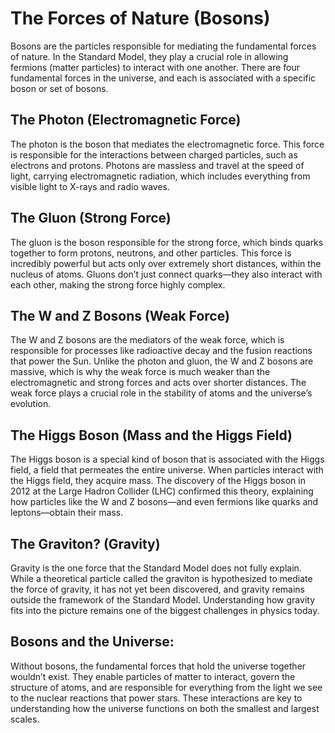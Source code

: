 # The Forces of Nature (Bosons)
Bosons are the particles responsible for mediating the fundamental forces of nature. In the Standard Model, they play a crucial role in allowing fermions (matter particles) to interact with one another. There are four fundamental forces in the universe, and each is associated with a specific boson or set of bosons.

## The Photon (Electromagnetic Force)
The photon is the boson that mediates the electromagnetic force. This force is responsible for the interactions between charged particles, such as electrons and protons. Photons are massless and travel at the speed of light, carrying electromagnetic radiation, which includes everything from visible light to X-rays and radio waves.

## The Gluon (Strong Force)
The gluon is the boson responsible for the strong force, which binds quarks together to form protons, neutrons, and other particles. This force is incredibly powerful but acts only over extremely short distances, within the nucleus of atoms. Gluons don’t just connect quarks—they also interact with each other, making the strong force highly complex.

## The W and Z Bosons (Weak Force)
The W and Z bosons are the mediators of the weak force, which is responsible for processes like radioactive decay and the fusion reactions that power the Sun. Unlike the photon and gluon, the W and Z bosons are massive, which is why the weak force is much weaker than the electromagnetic and strong forces and acts over shorter distances. The weak force plays a crucial role in the stability of atoms and the universe’s evolution.

## The Higgs Boson (Mass and the Higgs Field)
The Higgs boson is a special kind of boson that is associated with the Higgs field, a field that permeates the entire universe. When particles interact with the Higgs field, they acquire mass. The discovery of the Higgs boson in 2012 at the Large Hadron Collider (LHC) confirmed this theory, explaining how particles like the W and Z bosons—and even fermions like quarks and leptons—obtain their mass.

## The Graviton? (Gravity)
Gravity is the one force that the Standard Model does not fully explain. While a theoretical particle called the graviton is hypothesized to mediate the force of gravity, it has not yet been discovered, and gravity remains outside the framework of the Standard Model. Understanding how gravity fits into the picture remains one of the biggest challenges in physics today.

## Bosons and the Universe:
Without bosons, the fundamental forces that hold the universe together wouldn’t exist. They enable particles of matter to interact, govern the structure of atoms, and are responsible for everything from the light we see to the nuclear reactions that power stars. These interactions are key to understanding how the universe functions on both the smallest and largest scales.
